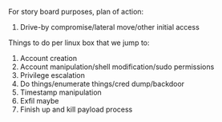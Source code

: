 For story board purposes, plan of action:
1. Drive-by compromise/lateral move/other initial access

Things to do per linux box that we jump to:
1. Account creation
2. Account manipulation/shell modification/sudo permissions
3. Privilege escalation
4. Do things/enumerate things/cred dump/backdoor
5. Timestamp manipulation
6. Exfil maybe
7. Finish up and kill payload process